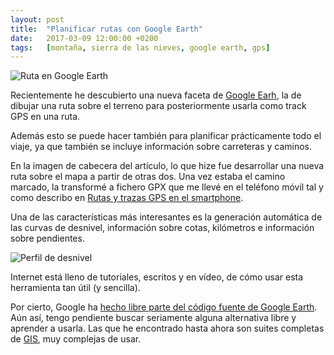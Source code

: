 ```yaml
---
layout: post
title:  "Planificar rutas con Google Earth"
date:   2017-03-09 12:00:00 +0200
tags:	[montaña, sierra de las nieves, google earth, gps]
---
```


![Ruta en Google Earth][ruta]

Recientemente he descubierto una nueva faceta de [Google Earh][earth],
la de dibujar una ruta sobre el terreno para posteriormente usarla como
track GPS en una ruta.

Además esto se puede hacer también para planificar prácticamente todo el viaje,
ya que también se incluye información sobre carreteras y caminos.

<!--more-->

En la imagen de cabecera del artículo, lo que hize fue desarrollar una nueva
ruta sobre el mapa a partir de otras dos. Una vez estaba el camino marcado,
la transformé a fichero GPX que me llevé en el teléfono móvil tal y como
describo en [Rutas y trazas GPS en el smartphone][post].

Una de las características más interesantes es la generación automática de las
curvas de desnivel, información sobre cotas, kilómetros e información sobre
pendientes.

![Perfil de desnivel][desnivel]

Internet está lleno de tutoriales, escritos y en vídeo, de cómo usar esta
herramienta tan útil (y sencilla).

Por cierto, Google ha [hecho libre parte del código fuente de Google Earth][opensource].
Aún así, tengo pendiente buscar seriamente alguna alternativa libre y aprender
a usarla. Las que he encontrado hasta ahora son suites completas de [GIS][gis],
muy complejas de usar.

[ruta]:		{{site.url}}/assets/google_earth_ruta.png
[desnivel]:	{{site.url}}/assets/google_earth_desnivel.png
[earth]:	https://www.google.com/earth/
[post]:		http://alfabravo.org/2016/12/11/gestion-mapas-de-rutas.html
[opensource]:	https://maps-apis.googleblog.com/2017/01/open-sourcing-google-earth-enterprise.html
[gis]:		https://es.wikipedia.org/wiki/Sistema_de_informaci%C3%B3n_geogr%C3%A1fica

